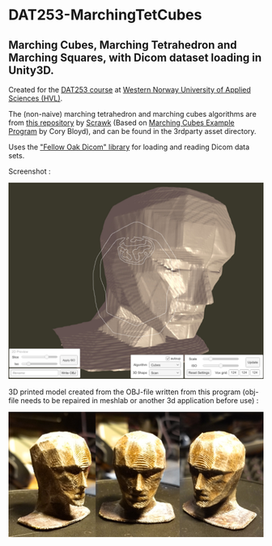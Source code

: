 # DAT253-MarchingTetCubes

## Marching Cubes, Marching Tetrahedron and Marching Squares, with Dicom dataset loading in Unity3D.

Created for the [DAT253 course](https://ict.hvl.no/dat253-advanced-computer-graphics/) at [Western Norway University of Applied Sciences (HVL)](https://www.hvl.no).

The (non-naive) marching tetrahedron and marching cubes algorithms are from [this repository](https://github.com/Scrawk/Marching-Cubes) by [Scrawk](https://github.com/Scrawk/) (Based on [Marching Cubes Example Program](http://www.siafoo.net/snippet/100) by Cory Bloyd), and can be found in the 3rdparty asset directory.

Uses the ["Fellow Oak Dicom" library](https://github.com/fo-dicom/fo-dicom) for loading and reading Dicom data sets.

Screenshot :

![Screenshot](/screenshot01.jpg?raw=true "screenshot")

3D printed model created from the OBJ-file written from this program (obj-file needs to be repaired in meshlab or another 3d application before use) :

![3D printed model](/3dprint.jpg?raw=true "screenshot")
